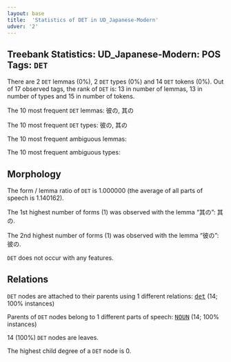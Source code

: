 ```yaml
---
layout: base
title:  'Statistics of DET in UD_Japanese-Modern'
udver: '2'
---
```


## Treebank Statistics: UD_Japanese-Modern: POS Tags: `DET`

There are 2 `DET` lemmas (0%), 2 `DET` types (0%) and 14 `DET` tokens (0%).
Out of 17 observed tags, the rank of `DET` is: 13 in number of lemmas, 13 in number of types and 15 in number of tokens.

The 10 most frequent `DET` lemmas: 彼の, 其の

The 10 most frequent `DET` types:  彼の, 其の

The 10 most frequent ambiguous lemmas: 

The 10 most frequent ambiguous types:  



## Morphology

The form / lemma ratio of `DET` is 1.000000 (the average of all parts of speech is 1.140162).

The 1st highest number of forms (1) was observed with the lemma “其の”: 其の.

The 2nd highest number of forms (1) was observed with the lemma “彼の”: 彼の.

`DET` does not occur with any features.


## Relations

`DET` nodes are attached to their parents using 1 different relations: <tt><a href="ja_modern-dep-det.html">det</a></tt> (14; 100% instances)

Parents of `DET` nodes belong to 1 different parts of speech: <tt><a href="ja_modern-pos-NOUN.html">NOUN</a></tt> (14; 100% instances)

14 (100%) `DET` nodes are leaves.

The highest child degree of a `DET` node is 0.

